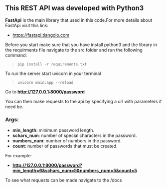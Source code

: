 ## This REST API was developed with Python3

**FastApi** is the main library that used in this code.For more details about FastApi visit this link:
- https://fastapi.tiangolo.com
 
Before you start make sure that you have install python3 and the library in the requirments file
navigate to the src folder and run the following command:
> `pip install -r requirements.txt`

To run the server start uvicorn in your terminal
> `uvicorn main:app --reload`

Go to **http://127.0.0.1:8000/password**

You can then make requests to the api by specifying a url with parameters if need be.

### Args:
- **min_length**: minimum password length.
- **schars_num**: number of special characters in the password.
- **numbers_num**: number of numbers in the password.
- **count**: number of passwords that must be created.

For example: 
- **http://127.0.0.1:8000/password?min_length=6&schars_num=5&numbers_num=5&count=5**

To see what requests can be made navigate to the /docs
